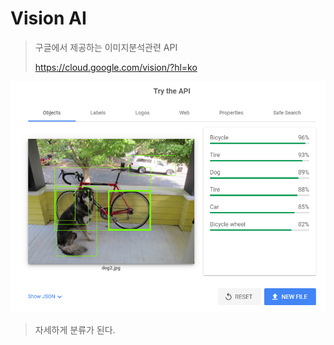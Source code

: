 # Vision AI

> 구글에서 제공하는 이미지분석관련 API
>
> https://cloud.google.com/vision/?hl=ko



![image-20200131091844895](images/image-20200131091844895.png)

> 자세하게 분류가 된다.